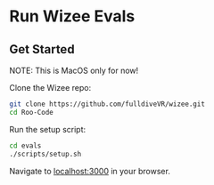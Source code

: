 # Run Wizee Evals

## Get Started

NOTE: This is MacOS only for now!

Clone the Wizee repo:

```sh
git clone https://github.com/fulldiveVR/wizee.git
cd Roo-Code
```

Run the setup script:

```sh
cd evals
./scripts/setup.sh
```

Navigate to [localhost:3000](http://localhost:3000/) in your browser.
